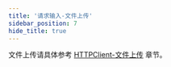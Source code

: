 ```yaml
---
title: '请求输入-文件上传'
sidebar_position: 7
hide_title: true
---
```


文件上传请具体参考 [HTTPClient-文件上传](output/goframe-v1.14-md/WEB服务开发/HTTPClient/HTTPClient-文件上传) 章节。